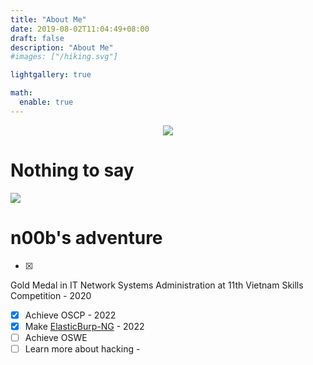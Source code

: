 ```yaml
---
title: "About Me"
date: 2019-08-02T11:04:49+08:00
draft: false
description: "About Me"
#images: ["/hiking.svg"]

lightgallery: true

math:
  enable: true
---
```

<p align="center"><a href="https://hits.seeyoufarm.com"><img src="https://hits.seeyoufarm.com/api/count/incr/badge.svg?url=https%3A%2F%2Fn00b-bot.github.io%2Fabout%2F&count_bg=%2379C83D&title_bg=%23555555&icon=&icon_color=%23E7E7E7&title=hits&edge_flat=false"/></a></p>

# **Nothing to say**
<img src="/about/hiking.svg">

# n00b's adventure

- [x] 
Gold Medal in IT Network Systems Administration at 11th Vietnam Skills Competition - 2020
- [x] Achieve OSCP - 2022
- [x] Make [ElasticBurp-NG](https://github.com/n00b-bot/Elasticburp-NG) - 2022
- [ ] Achieve OSWE
- [ ] Learn more about hacking - <i class="fa-solid fa-infinity"></i>